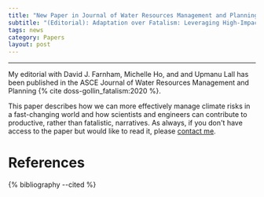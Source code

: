```yaml
---
title: "New Paper in Journal of Water Resources Management and Planning"
subtitle: "(Editorial): Adaptation over Fatalism: Leveraging High-Impact Climate Disasters to Boost Societal Resilience"
tags: news
category: Papers
layout: post
---
```

---

My editorial with David J. Farnham, Michelle Ho, and and Upmanu Lall has been published in the ASCE Journal of Water Resources Management and Planning {% cite doss-gollin_fatalism:2020 %}.

This paper describes how we can more effectively manage climate risks in a fast-changing world and how scientists and engineers can contribute to productive, rather than fatalistic, narratives.
As always, if you don't have access to the paper but would like to read it, please [contact me]({{site.baseurl}}contact/).

# References

{% bibliography --cited %}
